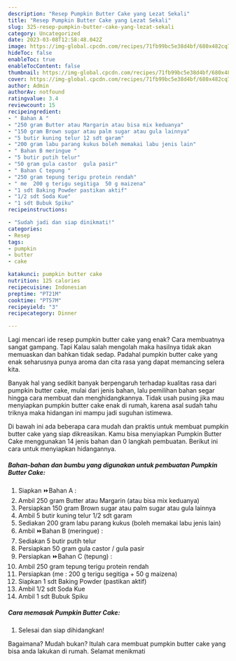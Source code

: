 ```yaml
---
description: "Resep Pumpkin Butter Cake yang Lezat Sekali"
title: "Resep Pumpkin Butter Cake yang Lezat Sekali"
slug: 325-resep-pumpkin-butter-cake-yang-lezat-sekali
category: Uncategorized
date: 2023-03-08T12:58:48.042Z
image: https://img-global.cpcdn.com/recipes/71fb99bc5e38d4bf/680x482cq70/pumpkin-butter-cake-foto-resep-utama.jpg
hideToc: false
enableToc: true
enableTocContent: false
thumbnail: https://img-global.cpcdn.com/recipes/71fb99bc5e38d4bf/680x482cq70/pumpkin-butter-cake-foto-resep-utama.jpg
cover: https://img-global.cpcdn.com/recipes/71fb99bc5e38d4bf/680x482cq70/pumpkin-butter-cake-foto-resep-utama.jpg
author: Admin
authorAv: notfound
ratingvalue: 3.4
reviewcount: 15
recipeingredient:
- " Bahan A "
- "250 gram Butter atau Margarin atau bisa mix keduanya"
- "150 gram Brown sugar atau palm sugar atau gula lainnya"
- "5 butir kuning telur 12 sdt garam"
- "200 gram labu parang kukus boleh memakai labu jenis lain"
- " Bahan B meringue "
- "5 butir putih telur"
- "50 gram gula castor  gula pasir"
- " Bahan C tepung "
- "250 gram tepung terigu protein rendah"
- " me  200 g terigu segitiga  50 g maizena"
- "1 sdt Baking Powder pastikan aktif"
- "1/2 sdt Soda Kue"
- "1 sdt Bubuk Spiku"
recipeinstructions:

- "Sudah jadi dan siap dinikmati!"
categories:
- Resep
tags:
- pumpkin
- butter
- cake

katakunci: pumpkin butter cake 
nutrition: 125 calories
recipecuisine: Indonesian
preptime: "PT21M"
cooktime: "PT57M"
recipeyield: "3"
recipecategory: Dinner

---
```



Lagi mencari ide resep pumpkin butter cake yang enak? Cara membuatnya sangat gampang. Tapi Kalau salah mengolah maka hasilnya tidak akan memuaskan dan bahkan tidak sedap. Padahal pumpkin butter cake yang enak seharusnya punya aroma dan cita rasa yang dapat memancing selera kita.




Banyak hal yang sedikit banyak berpengaruh terhadap kualitas rasa dari pumpkin butter cake, mulai dari jenis bahan, lalu pemilihan bahan segar hingga cara membuat dan menghidangkannya. Tidak usah pusing jika mau menyiapkan pumpkin butter cake enak di rumah, karena asal sudah tahu triknya maka hidangan ini mampu jadi suguhan istimewa.


Di bawah ini ada beberapa cara mudah dan praktis untuk membuat pumpkin butter cake yang siap dikreasikan. Kamu bisa menyiapkan Pumpkin Butter Cake menggunakan 14 jenis bahan dan 0 langkah pembuatan. Berikut ini cara untuk menyiapkan hidangannya.

<!--inarticleads1-->

##### Bahan-bahan dan bumbu yang digunakan untuk pembuatan Pumpkin Butter Cake:

1. Siapkan  ⏩Bahan A :
1. Ambil 250 gram Butter atau Margarin (atau bisa mix keduanya)
1. Persiapkan 150 gram Brown sugar atau palm sugar atau gula lainnya
1. Ambil 5 butir kuning telur 1/2 sdt garam
1. Sediakan 200 gram labu parang kukus (boleh memakai labu jenis lain)
1. Ambil  ⏩Bahan B (meringue) :
1. Sediakan 5 butir putih telur
1. Persiapkan 50 gram gula castor / gula pasir
1. Persiapkan  ⏩Bahan C (tepung) :
1. Ambil 250 gram tepung terigu protein rendah
1. Persiapkan  (me : 200 g terigu segitiga + 50 g maizena)
1. Siapkan 1 sdt Baking Powder (pastikan aktif)
1. Ambil 1/2 sdt Soda Kue
1. Ambil 1 sdt Bubuk Spiku




<!--inarticleads2-->

##### Cara memasak Pumpkin Butter Cake:


1. Selesai dan siap dihidangkan!



Bagaimana? Mudah bukan? Itulah cara membuat pumpkin butter cake yang bisa anda lakukan di rumah. Selamat menikmati

